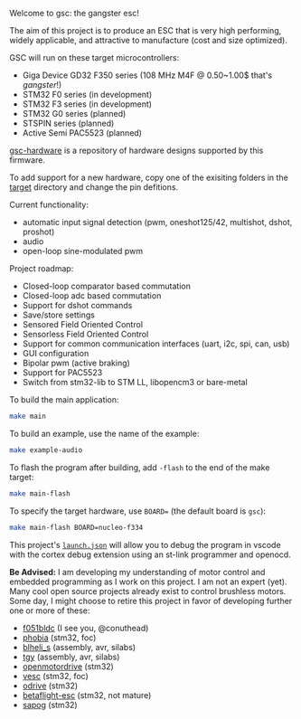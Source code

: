 Welcome to gsc: the gangster esc!

The aim of this project is to produce an ESC that is very high performing, widely applicable, and attractive to manufacture (cost and size optimized).

GSC will run on these target microcontrollers:

- Giga Device GD32 F350 series (108 MHz M4F @ 0.50~1.00$ that's *gangster*!)
- STM32 F0 series (in development)
- STM32 F3 series (in development)
- STM32 G0 series (planned)
- STSPIN series (planned)
- Active Semi PAC5523 (planned)

[gsc-hardware](https://github.com/jaxxzer/gsc-hardware) is a repository of hardware designs supported by this firmware.

To add support for a new hardware, copy one of the exisiting folders in the [target](target) directory and change the pin defitions.

Current functionality:
- automatic input signal detection (pwm, oneshot125/42, multishot, dshot, proshot)
- audio
- open-loop sine-modulated pwm

Project roadmap:
- Closed-loop comparator based commutation
- Closed-loop adc based commutation
- Support for dshot commands
- Save/store settings
- Sensored Field Oriented Control
- Sensorless Field Oriented Control
- Support for common communication interfaces (uart, i2c, spi, can, usb)
- GUI configuration
- Bipolar pwm (active braking)
- Support for PAC5523
- Switch from stm32-lib to STM LL, libopencm3 or bare-metal

To build the main application:
```sh
make main
```

To build an example, use the name of the example:
```sh
make example-audio
```

To flash the program after building, add `-flash` to the end of the make target:
```sh
make main-flash
```

To specify the target hardware, use `BOARD=` (the default board is `gsc`):
```sh
make main-flash BOARD=nucleo-f334
```

This project's [`launch.json`](.vscode/launch.json) will allow you to debug the program in vscode with the cortex debug extension using an st-link programmer and openocd.

**Be Advised:** I am developing my understanding of motor control and embedded programming as I work on this project. I am not an expert (yet). Many cool open source projects already exist to control brushless motors. Some day, I might choose to retire this project in favor of developing further one or more of these:

- [f051bldc](https://github.com/conuthead/f051bldc) (I see you, @conuthead)
- [phobia](https://bitbucket.org/amaora/phobia) (stm32, foc)
- [blheli_s](https://github.com/bitdump/BLHeli/tree/master/BLHeli_S%20SiLabs) (assembly, avr, silabs)
- [tgy](https://github.com/sim-/tgy) (assembly, avr, silabs)
- [openmotordrive](https://github.com/OpenMotorDrive) (stm32)
- [vesc](https://github.com/vedderb/bldc) (stm32, foc)
- [odrive](https://github.com/madcowswe/ODrive) (stm32)
- [betaflight-esc](https://github.com/betaflight/betaflight-esc) (stm32, not mature)
- [sapog](https://github.com/PX4/sapog) (stm32)
